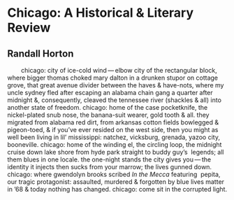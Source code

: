 # Chicago: A Historical & Literary Review
## Randall Horton
        chicago: city of ice-cold wind — elbow city of the rectangular block,
where bigger thomas choked mary dalton in a drunken stupor on cottage grove,
that great avenue divider between the haves & have-nots, where my uncle sydney
fled after escaping an alabama chain gang a quarter after midnight &,
consequently, cleaved the tennessee river (shackles & all) into another state
of freedom. chicago: home of the case pocketknife, the nickel-plated snub
nose, the banana-suit wearer, gold tooth & all. they migrated from alabama red
dirt, from arkansas cotton fields bowlegged & pigeon-toed, & if you’ve ever
resided on the west side, then you might as well been living in lil’
mississippi: natchez, vicksburg, grenada, yazoo city, booneville. chicago:
home of the winding el, the circling loop, the midnight cruise down lake shore
from hyde park straight to buddy guy’s  legends; all them blues in one locale.
the one-night stands the city gives you — the identity it injects then sucks
from your marrow; the lives gunned down. chicago: where gwendolyn brooks
scribed _In the Mecca_ featuring  pepita, our tragic protagonist: assaulted,
murdered  & forgotten by blue lives matter in ’68 & today nothing has changed.
chicago: come sit in the corrupted light.